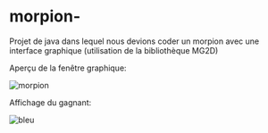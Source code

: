# morpion-
Projet de java dans lequel nous devions coder un morpion avec une interface graphique (utilisation de la bibliothèque MG2D)

Aperçu de la fenêtre graphique:

![morpion](https://user-images.githubusercontent.com/63790251/80583952-441c3d80-8a11-11ea-9bba-fb97f10a212a.jpg)

Affichage du gagnant:

![bleu](https://user-images.githubusercontent.com/63790251/80584108-7e85da80-8a11-11ea-938a-09fc61c0151e.jpg)
